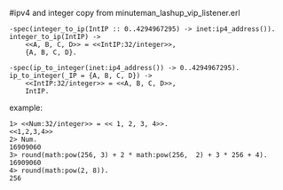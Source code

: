 #ipv4 and integer
copy from minuteman_lashup_vip_listener.erl
```
-spec(integer_to_ip(IntIP :: 0..4294967295) -> inet:ip4_address()).
integer_to_ip(IntIP) ->
    <<A, B, C, D>> = <<IntIP:32/integer>>,
    {A, B, C, D}.

-spec(ip_to_integer(inet:ip4_address()) -> 0..4294967295).
ip_to_integer(_IP = {A, B, C, D}) ->
    <<IntIP:32/integer>> = <<A, B, C, D>>,
    IntIP.
```
example:

```
1> <<Num:32/integer>> = << 1, 2, 3, 4>>.
<<1,2,3,4>>
2> Num.
16909060
3> round(math:pow(256, 3) + 2 * math:pow(256,  2) + 3 * 256 + 4).
16909060
4> round(math:pow(2, 8)).
256
```
